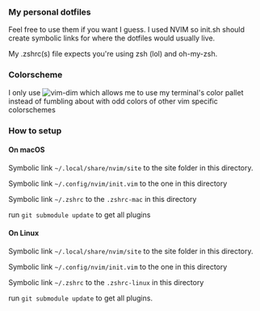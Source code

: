 ### My personal dotfiles
Feel free to use them if you want I guess.
I used NVIM so init.sh should create symbolic links for
where the dotfiles would usually live.

My .zshrc(s) file expects you're using zsh (lol) and oh-my-zsh.

### Colorscheme
I only use ![vim-dim](https://github.com/jeffkreeftmeijer/vim-dim)
which allows me to use my terminal's color pallet instead of fumbling
about with odd colors of other vim specific colorschemes

### How to setup

#### On macOS
Symbolic link `~/.local/share/nvim/site` to the site folder in this directory.

Symbolic link `~/.config/nvim/init.vim` to the one in this directory

Symbolic link `~/.zshrc` to the `.zshrc-mac` in this directory

run `git submodule update` to get all plugins

#### On Linux
Symbolic link `~/.local/share/nvim/site` to the site folder in this directory.

Symbolic link `~/.config/nvim/init.vim` to the one in this directory

Symbolic link `~/.zshrc` to the `.zshrc-linux` in this directory

run `git submodule update` to get all plugins.
